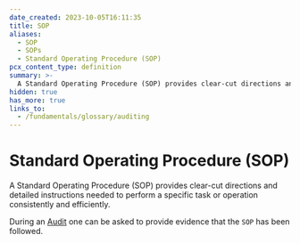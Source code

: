 ```yaml
---
date_created: 2023-10-05T16:11:35
title: SOP
aliases:
  - SOP
  - SOPs
  - Standard Operating Procedure (SOP)
pcx_content_type: definition
summary: >-
  A Standard Operating Procedure (SOP) provides clear-cut directions and detailed instructions needed to perform a specific task or operation consistently and efficiently.
hidden: true
has_more: true
links_to:
  - /fundamentals/glossary/auditing
---
```


# Standard Operating Procedure (SOP)

A Standard Operating Procedure (SOP) provides clear-cut directions and detailed instructions needed to perform a specific task or operation consistently and efficiently.

During an [Audit](/fundamentals/glossary/auditing) one can be asked to provide evidence that the `SOP` has been followed.
